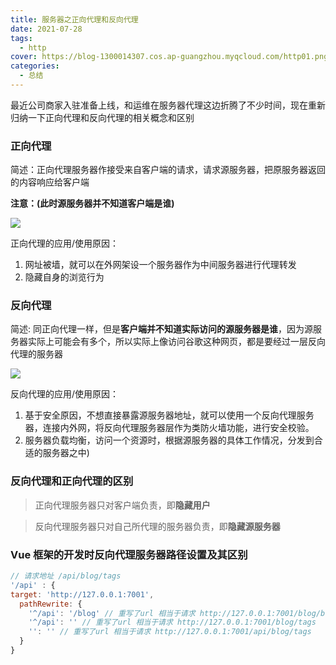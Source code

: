 ```yaml
---
title: 服务器之正向代理和反向代理
date: 2021-07-28
tags:
  - http
cover: https://blog-1300014307.cos.ap-guangzhou.myqcloud.com/http01.png
categories:
  - 总结
---
```


最近公司商家入驻准备上线，和运维在服务器代理这边折腾了不少时间，现在重新归纳一下正向代理和反向代理的相关概念和区别

### 正向代理

简述：正向代理服务器作接受来自客户端的请求，请求源服务器，把原服务器返回的内容响应给客户端

**注意：(此时源服务器并不知道客户端是谁)**

![](https://www.xiesmallxie.cn/proxy_03.png?imageMogr2/thumbnail/!50p)

正向代理的应用/使用原因：

1. 网址被墙，就可以在外网架设一个服务器作为中间服务器进行代理转发
2. 隐藏自身的浏览行为

### 反向代理

简述: 同正向代理一样，但是**客户端并不知道实际访问的源服务器是谁**，因为源服务器实际上可能会有多个，所以实际上像访问谷歌这种网页，都是要经过一层反向代理的服务器

![](https://www.xiesmallxie.cn/proxy_04.png?imageMogr2/thumbnail/!50p)

反向代理的应用/使用原因：

1. 基于安全原因，不想直接暴露源服务器地址，就可以使用一个反向代理服务器，连接内外网，将反向代理服务器层作为类防火墙功能，进行安全校验。
2. 服务器负载均衡，访问一个资源时，根据源服务器的具体工作情况，分发到合适的服务器之中)

### 反向代理和正向代理的区别

> 正向代理服务器只对客户端负责，即**隐藏用户**

> 反向代理服务器只对自己所代理的服务器负责，即**隐藏源服务器**

### Vue 框架的开发时反向代理服务器路径设置及其区别

```js
// 请求地址 /api/blog/tags
'/api' : {
target: 'http://127.0.0.1:7001',
  pathRewrite: {
    '^/api': '/blog' // 重写了url 相当于请求 http://127.0.0.1:7001/blog/blog/tags
    '^/api': '' // 重写了url 相当于请求 http://127.0.0.1:7001/blog/tags
    '': '' // 重写了url 相当于请求 http://127.0.0.1:7001/api/blog/tags
  }
}

```
